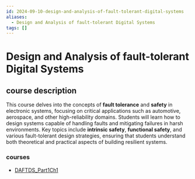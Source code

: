 ```yaml
---
id: 2024-09-10-design-and-analysis-of-fault-tolerant-digital-systems
aliases:
  - Design and Analysis of fault-tolerant Digital Systems
tags: []
---
```


# Design and Analysis of fault-tolerant Digital Systems

## course description

This course delves into the concepts of **fault tolerance** and **safety** in electronic systems, focusing on critical applications such as automotive, aerospace, and other high-reliability domains. Students will learn how to design systems capable of handling faults and mitigating failures in harsh environments. Key topics include **intrinsic safety**, **functional safety**, and various fault-tolerant design strategies, ensuring that students understand both theoretical and practical aspects of building resilient systems.

### courses

- [DAFTDS_Part1Ch1](2024-09-10-daftds_part1ch1.md)
